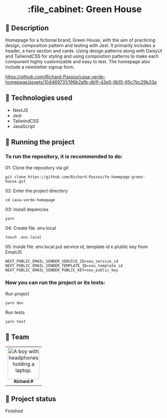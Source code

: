 <h1 align="center">:file_cabinet: Green House</h1>

## :memo: Description
Homepage for a fictional brand, Green House, with the aim of practicing design, composition pattern and testing with Jest. It primarily includes a header, a hero section and cards. Using design patterns along with DaisyUI and TailwindCSS for styling and using composition patterns to make each component highly customizable and easy to test. The homepage also include a newsletter signup form.

https://github.com/Richard-Passos/casa-verde-homepage/assets/104469731/198b2afb-db1f-43e5-9b15-65c7bc29b33a

## :wrench: Technologies used
* NextJS
* Jest
* TailwindCSS
* JavaScript

## :rocket: Running the project
### To run the repository, it is recommended to do:
01: Clone the repository via git
```
git clone https://github.com/Richard-Passos/fe-homepage-green-house.git
```
02: Enter the project directory
```
cd casa-verde-homepage
```
03: Install depencies
```
yarn
```
04: Create file .env.local
```
touch .env.local
```
05: Inside file .env.local put service id, template id e plublic key from EmailJS
```
NEXT_PUBLIC_EMAIL_SENDER_SERVICE_ID=seu_service_id
NEXT_PUBLIC_EMAIL_SENDER_TEMPLATE_ID=seu_template_id
NEXT_PUBLIC_EMAIL_SENDER_PUBLIC_KEY=seu_public_key
```
### Now you can run the project or its tests:
Run project
```
yarn dev
```
Run tests
```
yarn test
```

## :handshake: Team
<table>
  <tr>
    <td align="center">
      <a href="https://github.com/Richard-Passos">
        <img src="https://img.freepik.com/vetores-premium/desenho-de-desenho-animado-de-um-programador_29937-8176.jpg" width="100px;" alt="A boy with headphones holding a laptop."/><br>
        <sub>
          <b>Richard P</b>
        </sub>
      </a>
    </td>
  </tr>
</table>

## :dart: Project status
Finished

